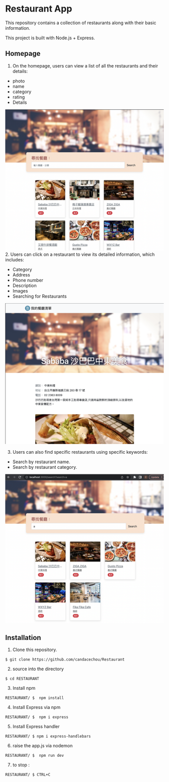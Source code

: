 # Restaurant App

This repository contains a collection of restaurants along with their basic information.

This project is built with Node.js + Express.

## Homepage

1. On the homepage, users can view a list of all the restaurants and their details:

  - photo
  - name
  - category
  - rating
  - Details

![search page](./images/index.png)
2. Users can click on a restaurant to view its detailed information, which includes:

  - Category
  - Address
  - Phone number
  - Description
  - Images
  - Searching for Restaurants

![search page](./images/details.png)

3. Users can also find specific restaurants using specific keywords:

  - Search by restaurant name.
  - Search by restaurant category.

  
![search page](./images/search.png)

## Installation 
1. Clone this repository.

``` 
$ git clone https://github.com/candacechou/Restaurant
```

2. source into the directory

```
$ cd RESTAURANT
```

3. Install npm 

```
RESTAURANT/ $  npm install 
```

4. Install Express via npm

```
RESTAURANT/ $  npm i express
```
5. Install Express handler
```
RESTAURANT/ $ npm i express-handlebars
```
6. raise the app.js via nodemon

```
RESTAURANT/ $  npm run dev 
```

7. to stop :

```
RESTAURANT/ $ CTRL+C
```
